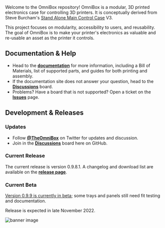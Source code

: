 Welcome to the OmniBox repository! OmniBox is a modular, 3D printed electronics case for controlling 3D printers. It is conceptually derived from Steve Burcham's [Stand Alone Main Control Case](https://www.thingiverse.com/thing:3999751) V3.

This project focuses on modularity, accessibility to users, and reusability. The goal of OmniBox is to make your printer's electronics as valuable and re-usable an asset as the printer it controls.

## Documentation & Help

- Head to the **[documentation](https://jon-harper.github.io/OmniBox)** for more information, including a Bill of Materials, list of supported parts, and guides for both printing and assembly.
- If the documentation site does not answer your question, head to the **[Discussions](https://github.com/jon-harper/OmniBox/discussions)** board.
- Problems? Have a board that is not supported? Open a ticket on the **[Issues](https://github.com/jon-harper/OmniBox/issues)** page.

## Development & Releases

### Updates

- Follow **[@TheOmniBox](https://twitter.com/TheOmniBox)** on Twitter for updates and discussion.
- Join in the **[Discussions](https://github.com/jon-harper/OmniBox/discussions)** board here on GitHub.

### Current Release

The current release is version 0.9.8.1. A changelog and download list are available on the **[release page](https://github.com/jon-harper/OmniBox/releases/tag/0.9.8.1)**.

### Current Beta

[Version 0.9.9 is currently in beta](https://github.com/jon-harper/OmniBox/tree/0.9.9-beta); some trays and panels still need fit testing and documentation.

Release is expected in late November 2022.

![banner image](../../raw/main/docs/img/gallery_0.9.8.1/gallery.png)
